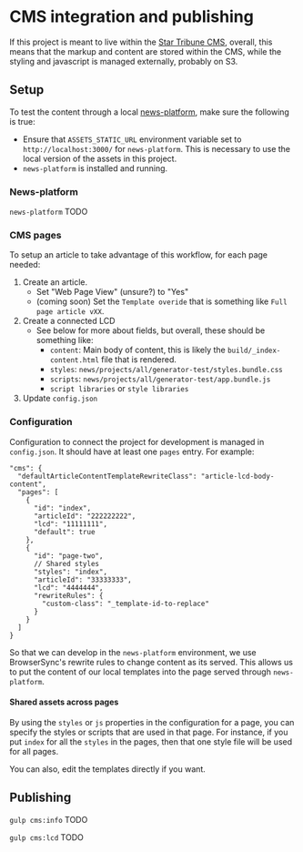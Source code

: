 # CMS integration and publishing

If this project is meant to live within the [Star Tribune CMS](https://cms.clickability.com/cms), overall, this means that the markup and content are stored within the CMS, while the styling and javascript is managed externally, probably on S3.

## Setup

To test the content through a local [news-platform](https://github.com/MinneapolisStarTribune/news-platform/), make sure the following is true:

- Ensure that `ASSETS_STATIC_URL` environment variable set to `http://localhost:3000/` for `news-platform`. This is necessary to use the local version of the assets in this project.
- `news-platform` is installed and running.

### News-platform

`news-platform` TODO

### CMS pages

To setup an article to take advantage of this workflow, for each page needed:

1.  Create an article.
    - Set "Web Page View" (unsure?) to "Yes"
    - (coming soon) Set the `Template overide` that is something like `Full page article vXX`.
1.  Create a connected LCD
    - See below for more about fields, but overall, these should be something like:
      - `content`: Main body of content, this is likely the `build/_index-content.html` file that is rendered.
      - `styles`: `news/projects/all/generator-test/styles.bundle.css`
      - `scripts`: `news/projects/all/generator-test/app.bundle.js`
      - `script libraries` or `style libraries`
1.  Update `config.json`

### Configuration

Configuration to connect the project for development is managed in `config.json`. It should have at least one `pages` entry. For example:

```
"cms": {
  "defaultArticleContentTemplateRewriteClass": "article-lcd-body-content",
  "pages": [
    {
      "id": "index",
      "articleId": "222222222",
      "lcd": "11111111",
      "default": true
    },
    {
      "id": "page-two",
      // Shared styles
      "styles": "index",
      "articleId": "33333333",
      "lcd": "4444444",
      "rewriteRules": {
        "custom-class": "_template-id-to-replace"
      }
    }
  ]
}
```

So that we can develop in the `news-platform` environment, we use BrowserSync's rewrite rules to change content as its served. This allows us to put the content of our local templates into the page served through `news-platform`.

#### Shared assets across pages

By using the `styles` or `js` properties in the configuration for a page, you can specify the styles or scripts that are used in that page. For instance, if you put `index` for all the `styles` in the pages, then that one style file will be used for all pages.

You can also, edit the templates directly if you want.

## Publishing

`gulp cms:info` TODO

`gulp cms:lcd` TODO
